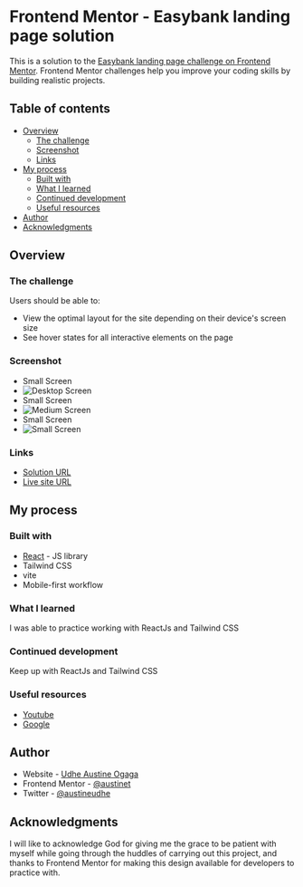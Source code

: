 # Frontend Mentor - Easybank landing page solution

This is a solution to the [Easybank landing page challenge on Frontend Mentor](https://www.frontendmentor.io/challenges/easybank-landing-page-WaUhkoDN). Frontend Mentor challenges help you improve your coding skills by building realistic projects. 

## Table of contents

- [Overview](#overview)
  - [The challenge](#the-challenge)
  - [Screenshot](#screenshot)
  - [Links](#links)
- [My process](#my-process)
  - [Built with](#built-with)
  - [What I learned](#what-i-learned)
  - [Continued development](#continued-development)
  - [Useful resources](#useful-resources)
- [Author](#author)
- [Acknowledgments](#acknowledgments)


## Overview

### The challenge

Users should be able to:

- View the optimal layout for the site depending on their device's screen size
- See hover states for all interactive elements on the page

### Screenshot
- Small Screen
- ![Desktop Screen](/screenshots/desktop-screen.png)
- Small Screen
- ![Medium Screen](/screenshots/medium-screen.png)
- Small Screen
- ![Small Screen](/screenshots/small-screen.png)

### Links
- [Solution URL](https://github.com/Austinet/easybank-landing-page.git)
- [Live site URL](https://austinet.github.io/easybank-landing-page/)

## My process

### Built with

- [React](https://reactjs.org/) - JS library
- Tailwind CSS
- vite
- Mobile-first workflow


### What I learned

I was able to practice working with ReactJs and Tailwind CSS

### Continued development

Keep up with ReactJs and Tailwind CSS

### Useful resources

- [ Youtube](https://www.Youtube.com)
- [Google  ](https://www.Google.com) 

## Author

- Website - [Udhe Austine Ogaga](https://Austinet.github.io/portfolio)
- Frontend Mentor - [@austinet](https://www.frontendmentor.io/profile/austinet)
- Twitter - [@austineudhe](https://www.twitter.com/austineudhe)


## Acknowledgments

I will like to acknowledge God for giving me the grace to be patient with myself while going through the huddles of carrying out this project, and thanks to Frontend Mentor for making this design available for developers to practice with.